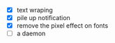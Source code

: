 - [x] text wraping
- [x] pile up notification
- [x] remove the pixel effect on fonts
- [ ] a daemon
